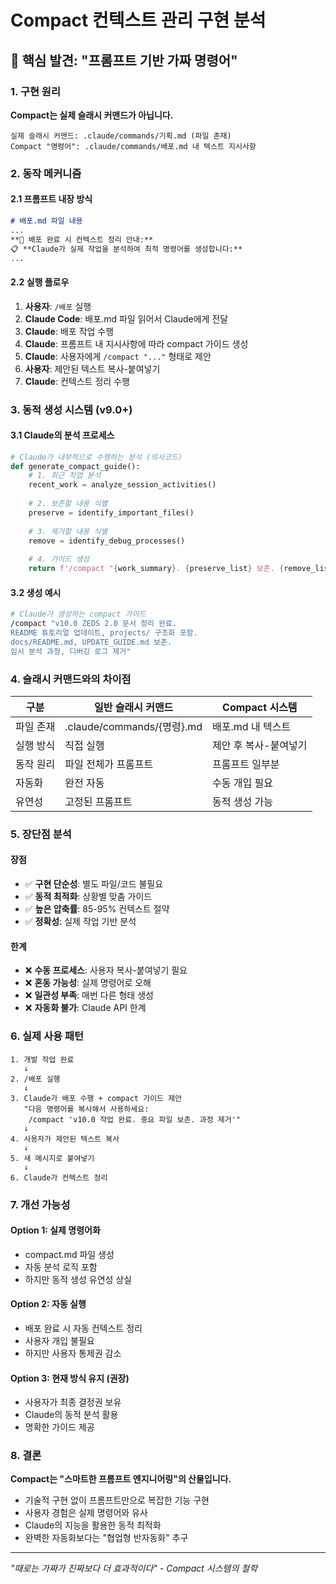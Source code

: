 # Compact 컨텍스트 관리 구현 분석

## 🎯 핵심 발견: "프롬프트 기반 가짜 명령어"

### 1. 구현 원리

**Compact는 실제 슬래시 커맨드가 아닙니다.**

```
실제 슬래시 커맨드: .claude/commands/기획.md (파일 존재)
Compact "명령어": .claude/commands/배포.md 내 텍스트 지시사항
```

### 2. 동작 메커니즘

#### 2.1 프롬프트 내장 방식
```markdown
# 배포.md 파일 내용
...
**🔄 배포 완료 시 컨텍스트 정리 안내:**
📋 **Claude가 실제 작업을 분석하여 최적 명령어를 생성합니다:**
...
```

#### 2.2 실행 플로우
1. **사용자**: `/배포` 실행
2. **Claude Code**: 배포.md 파일 읽어서 Claude에게 전달
3. **Claude**: 배포 작업 수행
4. **Claude**: 프롬프트 내 지시사항에 따라 compact 가이드 생성
5. **Claude**: 사용자에게 `/compact "..."` 형태로 제안
6. **사용자**: 제안된 텍스트 복사-붙여넣기
7. **Claude**: 컨텍스트 정리 수행

### 3. 동적 생성 시스템 (v9.0+)

#### 3.1 Claude의 분석 프로세스
```python
# Claude가 내부적으로 수행하는 분석 (의사코드)
def generate_compact_guide():
    # 1. 최근 작업 분석
    recent_work = analyze_session_activities()
    
    # 2. 보존할 내용 식별
    preserve = identify_important_files()
    
    # 3. 제거할 내용 식별  
    remove = identify_debug_processes()
    
    # 4. 가이드 생성
    return f'/compact "{work_summary}. {preserve_list} 보존. {remove_list} 제거"'
```

#### 3.2 생성 예시
```bash
# Claude가 생성하는 compact 가이드
/compact "v10.0 ZEDS 2.0 문서 정리 완료. 
README 튜토리얼 업데이트, projects/ 구조화 포함.
docs/README.md, UPDATE_GUIDE.md 보존.
임시 분석 과정, 디버깅 로그 제거"
```

### 4. 슬래시 커맨드와의 차이점

| 구분 | 일반 슬래시 커맨드 | Compact 시스템 |
|------|-------------------|----------------|
| 파일 존재 | .claude/commands/{명령}.md | 배포.md 내 텍스트 |
| 실행 방식 | 직접 실행 | 제안 후 복사-붙여넣기 |
| 동작 원리 | 파일 전체가 프롬프트 | 프롬프트 일부분 |
| 자동화 | 완전 자동 | 수동 개입 필요 |
| 유연성 | 고정된 프롬프트 | 동적 생성 가능 |

### 5. 장단점 분석

#### 장점
- ✅ **구현 단순성**: 별도 파일/코드 불필요
- ✅ **동적 최적화**: 상황별 맞춤 가이드
- ✅ **높은 압축률**: 85-95% 컨텍스트 절약
- ✅ **정확성**: 실제 작업 기반 분석

#### 한계
- ❌ **수동 프로세스**: 사용자 복사-붙여넣기 필요
- ❌ **혼동 가능성**: 실제 명령어로 오해
- ❌ **일관성 부족**: 매번 다른 형태 생성
- ❌ **자동화 불가**: Claude API 한계

### 6. 실제 사용 패턴

```
1. 개발 작업 완료
   ↓
2. /배포 실행
   ↓
3. Claude가 배포 수행 + compact 가이드 제안
   "다음 명령어를 복사해서 사용하세요:
    /compact 'v10.0 작업 완료. 중요 파일 보존. 과정 제거'"
   ↓
4. 사용자가 제안된 텍스트 복사
   ↓
5. 새 메시지로 붙여넣기
   ↓
6. Claude가 컨텍스트 정리
```

### 7. 개선 가능성

#### Option 1: 실제 명령어화
- compact.md 파일 생성
- 자동 분석 로직 포함
- 하지만 동적 생성 유연성 상실

#### Option 2: 자동 실행
- 배포 완료 시 자동 컨텍스트 정리
- 사용자 개입 불필요
- 하지만 사용자 통제권 감소

#### Option 3: 현재 방식 유지 (권장)
- 사용자가 최종 결정권 보유
- Claude의 동적 분석 활용
- 명확한 가이드 제공

### 8. 결론

**Compact는 "스마트한 프롬프트 엔지니어링"의 산물입니다.**

- 기술적 구현 없이 프롬프트만으로 복잡한 기능 구현
- 사용자 경험은 실제 명령어와 유사
- Claude의 지능을 활용한 동적 최적화
- 완벽한 자동화보다는 "협업형 반자동화" 추구

---
*"때로는 가짜가 진짜보다 더 효과적이다" - Compact 시스템의 철학*